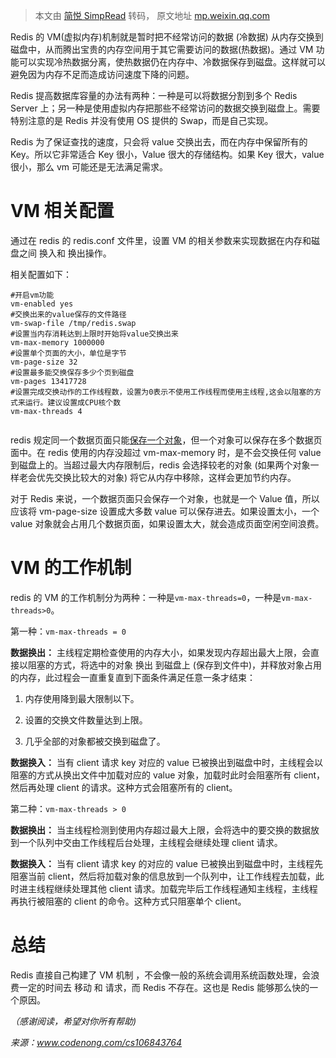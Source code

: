 > 本文由 [简悦 SimpRead](http://ksria.com/simpread/) 转码， 原文地址 [mp.weixin.qq.com](https://mp.weixin.qq.com/s?__biz=MzU3NDgxMzI0Mw==&mid=2247498391&idx=3&sn=3e487fe4252fa569800cd81eaaa44e97&chksm=fd2e1fc3ca5996d567a15f60022cdb7aca3c398dc1e03cef532d837f1c2dd79c1bd6ecb56e91&mpshare=1&scene=1&srcid=0708L4yFY5nmjJCCuWcaHxIp&sharer_sharetime=1625733762040&sharer_shareid=7fece245937ac96f04f0fb8e1311fff1#rd)

Redis 的 VM(虚拟内存)机制就是暂时把不经常访问的数据 (冷数据) 从内存交换到磁盘中，从而腾出宝贵的内存空间用于其它需要访问的数据(热数据)。通过 VM 功能可以实现冷热数据分离，使热数据仍在内存中、冷数据保存到磁盘。这样就可以避免因为内存不足而造成访问速度下降的问题。

Redis 提高数据库容量的办法有两种：一种是可以将数据分割到多个 Redis Server 上；另一种是使用虚拟内存把那些不经常访问的数据交换到磁盘上。需要特别注意的是 Redis 并没有使用 OS 提供的 Swap，而是自己实现。

Redis 为了保证查找的速度，只会将 value 交换出去，而在内存中保留所有的 Key。所以它非常适合 Key 很小，Value 很大的存储结构。如果 Key 很大，value 很小，那么 vm 可能还是无法满足需求。

VM 相关配置
=======

通过在 redis 的 redis.conf 文件里，设置 VM 的相关参数来实现数据在内存和磁盘之间 换入和 换出操作。

相关配置如下：

```
#开启vm功能
vm-enabled yes
#交换出来的value保存的文件路径
vm-swap-file /tmp/redis.swap
#设置当内存消耗达到上限时开始将value交换出来
vm-max-memory 1000000
#设置单个页面的大小，单位是字节
vm-page-size 32
#设置最多能交换保存多少个页到磁盘
vm-pages 13417728
#设置完成交换动作的工作线程数，设置为0表示不使用工作线程而使用主线程,这会以阻塞的方式来运行。建议设置成CPU核个数
vm-max-threads 4


```

redis 规定同一个数据页面只能[保存一个对象](http://mp.weixin.qq.com/s?__biz=MzU2MTI4MjI0MQ==&mid=2247504688&idx=2&sn=8f682c3311dd35377f5ec3329392dd9e&chksm=fc79be9ecb0e3788ca70d201967df7a60d231d70b366310f83f4d7e0c27dd6ecb7b42eda858f&scene=21#wechat_redirect)，但一个对象可以保存在多个数据页面中。在 redis 使用的内存没超过 vm-max-memory 时，是不会交换任何 value 到磁盘上的。当超过最大内存限制后，redis 会选择较老的对象 (如果两个对象一样老会优先交换比较大的对象) 将它从内存中移除，这样会更加节约内存。

对于 Redis 来说，一个数据页面只会保存一个对象，也就是一个 Value 值，所以应该将 vm-page-size 设置成大多数 value 可以保存进去。如果设置太小，一个 value 对象就会占用几个数据页面，如果设置太大，就会造成页面空闲空间浪费。

VM 的工作机制
========

redis 的 VM 的工作机制分为两种：一种是`vm-max-threads=0`，一种是`vm-max-threads>0`。

第一种：`vm-max-threads = 0`

**数据换出：** 主线程定期检查使用的内存大小，如果发现内存超出最大上限，会直接以阻塞的方式，将选中的对象 换出 到磁盘上 (保存到文件中)，并释放对象占用的内存，此过程会一直重复直到下面条件满足任意一条才结束：

1.  内存使用降到最大限制以下。
    
2.  设置的交换文件数量达到上限。
    
3.  几乎全部的对象都被交换到磁盘了。
    

**数据换入：** 当有 client 请求 key 对应的 value 已被换出到磁盘中时，主线程会以阻塞的方式从换出文件中加载对应的 value 对象，加载时此时会阻塞所有 client，然后再处理 client 的请求。这种方式会阻塞所有的 client。

第二种：`vm-max-threads > 0`

**数据换出：** 当主线程检测到使用内存超过最大上限，会将选中的要交换的数据放到一个队列中交由工作线程后台处理，主线程会继续处理 client 请求。

**数据换入：** 当有 client 请求 key 的对应的 value 已被换出到磁盘中时，主线程先阻塞当前 client，然后将加载对象的信息放到一个队列中，让工作线程去加载，此时进主线程继续处理其他 client 请求。加载完毕后工作线程通知主线程，主线程再执行被阻塞的 client 的命令。这种方式只阻塞单个 client。

总结
==

Redis 直接自己构建了 VM 机制 ，不会像一般的系统会调用系统函数处理，会浪费一定的时间去 移动 和 请求，而 Redis 不存在。这也是 Redis 能够那么快的一个原因。

_（感谢阅读，希望对你所有帮助)_

_来源：www.codenong.com/cs106843764_